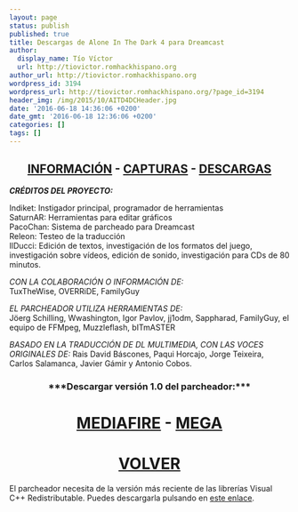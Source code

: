 ```yaml
---
layout: page
status: publish
published: true
title: Descargas de Alone In The Dark 4 para Dreamcast
author:
  display_name: Tío Víctor
  url: http://tiovictor.romhackhispano.org
author_url: http://tiovictor.romhackhispano.org
wordpress_id: 3194
wordpress_url: http://tiovictor.romhackhispano.org/?page_id=3194
header_img: /img/2015/10/AITD4DCHeader.jpg
date: '2016-06-18 14:36:06 +0200'
date_gmt: '2016-06-18 12:36:06 +0200'
categories: []
tags: []
---
```

<h2 style="text-align: center;"><strong><a href="http://tiovictor.romhackhispano.org/alone-in-the-dark-dc/informacion/">INFORMACIÓN</a> - <a href="http://tiovictor.romhackhispano.org/alone-in-the-dark-dc/capturas/">CAPTURAS</a> - <a href="http://tiovictor.romhackhispano.org/alone-in-the-dark-dc/descargar/">DESCARGAS</a></strong></h2>

***CRÉDITOS DEL PROYECTO:***

Indiket: Instigador principal, programador de herramientas  
SaturnAR: Herramientas para editar gráficos  
PacoChan: Sistema de parcheado para Dreamcast  
Releon: Testeo de la traducción  
IlDucci: Edición de textos, investigación de los formatos del juego, investigación sobre vídeos, edición de sonido, investigación para CDs de 80 minutos.

*CON LA COLABORACIÓN O INFORMACIÓN DE:*  
TuxTheWise, OVERRiDE, FamilyGuy


*EL PARCHEADOR UTILIZA HERRAMIENTAS DE:*  
Jöerg Schilling, Wwashington, Igor Pavlov, jj1odm, Sappharad, FamilyGuy, el equipo de FFMpeg, Muzzleflash, bITmASTER

*BASADO EN LA TRADUCCIÓN DE DL MULTIMEDIA, CON LAS VOCES ORIGINALES DE:*
Rais David Báscones, Paqui Horcajo, Jorge Teixeira, Carlos Salamanca, Javier Gámir y Antonio Cobos.

<h3 style="text-align: center;">***Descargar versión 1.0 del parcheador:***</h3>

<h1 style="text-align: center;"><strong><a href="http://www.mediafire.com/download/2f3rkykay0ycu8s/AloneInTheDark4Espa%C3%B1olDreamcast10.7z">MEDIAFIRE</a> - <a href="https://mega.nz/#!QRtljCAI!uziMgr5PCxNO76JPasHLLBjvybA8bifRNucl4qZ5n04">MEGA</a></strong></h1>

<h1 style="text-align: center;"><strong><a href="http://tiovictor.romhackhispano.org/alone-in-the-dark-dc/">VOLVER</a></strong></h1>


El parcheador necesita de la versión más reciente de las librerías Visual C++ Redistributable. Puedes descargarla pulsando en <a href="https://www.microsoft.com/es-ES/download/details.aspx?id=48145">este enlace</a>.
